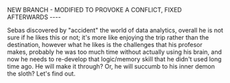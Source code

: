 NEW BRANCH - MODIFIED TO PROVOKE A CONFLICT, FIXED AFTERWARDS ----

Sebas discovered by "accident" the world of data analytics, overall he is not sure if he likes this or not; it's more like enjoying the trip rather than the destination, however what he likes is the challenges that his profesor makes, probably he was too much time without actually using his brain, and now he needs to re-develop that logic/memory skill that he didn't used long time ago. He will make it through? Or, he will succumb to his inner demon the sloth? Let's find out.